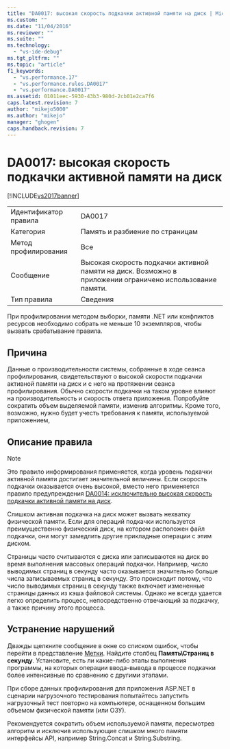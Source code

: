 ```yaml
---
title: "DA0017: высокая скорость подкачки активной памяти на диск | Microsoft Docs"
ms.custom: ""
ms.date: "11/04/2016"
ms.reviewer: ""
ms.suite: ""
ms.technology: 
  - "vs-ide-debug"
ms.tgt_pltfrm: ""
ms.topic: "article"
f1_keywords: 
  - "vs.performance.17"
  - "vs.performance.rules.DA0017"
  - "vs.performance.DA0017"
ms.assetid: 01011eec-5930-43b3-980d-2cb01e2ca7f6
caps.latest.revision: 7
author: "mikejo5000"
ms.author: "mikejo"
manager: "ghogen"
caps.handback.revision: 7
---
```

# DA0017: высокая скорость подкачки активной памяти на диск
[!INCLUDE[vs2017banner](../code-quality/includes/vs2017banner.md)]

|||  
|-|-|  
|Идентификатор правила|DA0017|  
|Категория|Память и разбиение по страницам|  
|Метод профилирования|Все|  
|Сообщение|Высокая скорость подкачки активной памяти на диск.  Возможно в приложении ограничено использование памяти.|  
|Тип правила|Сведения|  
  
 При профилировании методом выборки, памяти .NET или конфликтов ресурсов необходимо собрать не меньше 10 экземпляров, чтобы вызвать срабатывание правила.  
  
## Причина  
 Данные о производительности системы, собранные в ходе сеанса профилирования, свидетельствуют о высокой скорости подкачки активной памяти на диск и с него на протяжении сеанса профилирования.  Обычно скорости подкачки на таком уровне влияют на производительность и скорость ответа приложения.  Попробуйте сократить объем выделяемой памяти, изменив алгоритмы.  Кроме того, возможно, нужно будет учесть требования к памяти, используемой приложением,  
  
## Описание правила  
  
> [!NOTE]
>  Это правило информирования применяется, когда уровень подкачки активной памяти достигает значительной величины.  Если скорость подкачки оказывается очень высокой, вместо него применяется правило предупреждения [DA0014: исключительно высокая скорость подкачки активной памяти на диск](../Topic/DA0014:%20Extremely%20high%20rates%20of%20paging%20active%20memory%20to%20disk.md).  
  
 Слишком активная подкачка на диск может вызвать нехватку физической памяти.  Если для операций подкачки используется преимущественно физический диск, на котором расположен файл подкачки, они могут замедлить другие прикладные операции с этим диском.  
  
 Страницы часто считываются с диска или записываются на диск во время выполнения массовых операций подкачки.  Например, число выводимых страниц в секунду часто оказывается значительно больше числа записываемых страниц в секунду.  Это происходит потому, что число выводимых страниц в секунду также включает измененные страницы данных из кэша файловой системы.  Однако не всегда удается легко определить процесс, непосредственно отвечающий за подкачку, а также причину этого процесса.  
  
## Устранение нарушений  
 Дважды щелкните сообщение в окне со списком ошибок, чтобы перейти в представление [Метки](../profiling/marks-view.md).  Найдите столбец **Память\\Страниц в секунду**.  Установите, есть ли какие\-либо этапы выполнения программы, на которых операции ввода\-вывода в процессе подкачки более интенсивные по сравнению с другими этапами.  
  
 При сборе данных профилирования для приложения ASP.NET в сценарии нагрузочного тестирования попытайтесь запустить нагрузочный тест повторно на компьютере, оснащенном большим объемом физической памяти \(или ОЗУ\).  
  
 Рекомендуется сократить объем используемой памяти, пересмотрев алгоритм и исключив использующие слишком много памяти интерфейсы API, например String.Concat и String.Substring.